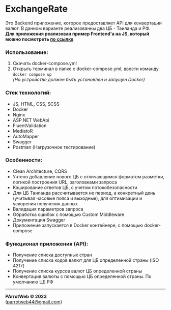 # ExchangeRate
Это Backend приложение, которое предоставляет API для конвертации валют.
В данном варианте реализованны два ЦБ - Таиланда и РФ.  
**Для приложения реализован пример Frontend'а на JS, который можно посмотреть [по ссылке](http://217.71.129.139:5021/)**

### Использование:
1. Скачать docker-compose.yml
2. Открыть терминал в папке с docker-compose.yml, ввести команду `docker compose up`  
   *(На устройстве должен быть установлен и запущен Docker)*

### Стек технологий:
- JS, HTML, CSS, SCSS
- Docker
- Nginx
- ASP.NET WebApi
- FluentValidation
- MediatoR
- AutoMapper
- Swagger
- Postman (Нагрузочное тестирование)

### Особенности:
- Clean Architecture, CQRS
- Учтено добавление нового ЦБ с отличающимся форматом разметки, логикой построения URL, заголовками запроса
- Кэширование ответов ЦБ, с учетом потокобезопасности
- Для ЦБ Таиланда рассчитывается не период, а конкретный день (учитывая часовые пояса и выходные), для оптимизации и ускорения получения данных
- Валидация параметров запроса
- Обработка ошибок с помощью Custom Middleware
- Документация Swagger
- Приложение запускается в Docker контейнере, с помощью docker-compose

### Функционал приложения (API):
- Получение списка доступных стран
- Получение списка кодов валют для ЦБ определенной страны (ISO 4217)
- Получение списка курсов валют ЦБ определенной страны
- Конвертация валюты с помощью ЦБ определенной страны. По умолчанию ЦБ РФ

---
**PArrotWeb © 2023**  
(parrotweb44@gmail.com)
